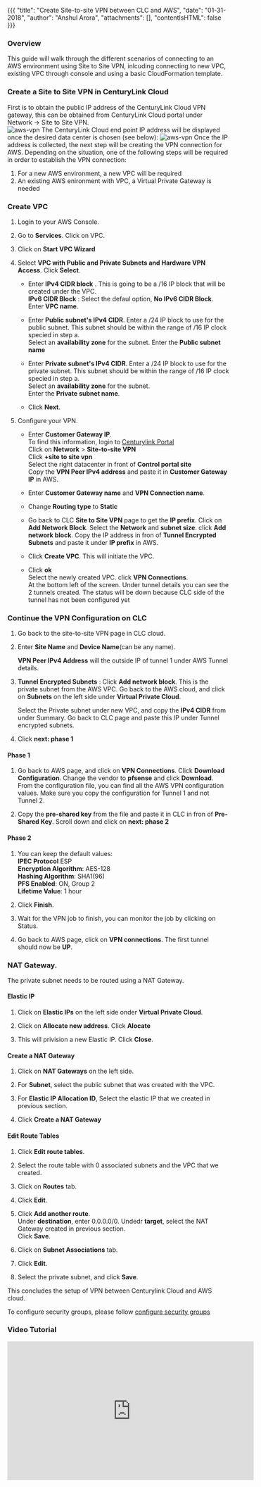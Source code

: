 {{{
  "title": "Create Site-to-site VPN between CLC and AWS",
  "date": "01-31-2018",
  "author": "Anshul Arora",
  "attachments": [],
  "contentIsHTML": false
}}}

###  Overview
This guide will walk through the different scenarios of connecting to an AWS environment using Site to Site VPN, inlcuding connecting to new VPC, existing VPC through console and using a basic CloudFormation template.

### Create a Site to Site VPN in CenturyLink Cloud

First is to obtain the public IP address of the CenturyLink Cloud VPN gateway, this can be obtained from CenturyLink Cloud portal under Network -> Site to Site VPN.  
  ![aws-vpn](../images/awsvpn/clc-s2s.png)
The CenturyLink Cloud end point IP address will be displayed once the desired data center is chosen (see below):
  ![aws-vpn](../images/awsvpn/clc-vpn-endpoint.png)
Once the IP address is collected, the next step will be creating the VPN connection for AWS.  Depending on the situation, one of the following steps will be required in order to establish the VPN connection:
1. For a new AWS environment, a new VPC will be required
2. An existing AWS enironment with VPC, a Virtual Private Gateway is needed

### Create VPC  
1. Login to your AWS Console.

2. Go to **Services**. Click on VPC.

3. Click on **Start VPC Wizard**  

4. Select **VPC with Public and Private Subnets and Hardware VPN Access**. Click **Select**.     
   * Enter **IPv4 CIDR block** . This is going to be a /16 IP block that will be created under the VPC.   
     **IPv6 CIDR Block** : Select the defaul option, **No IPv6 CIDR Block**.  
     Enter **VPC name**.  

   * Enter **Public subnet's IPv4 CIDR**. Enter a /24 IP block to use for the public subnet. This subnet should be within the range of        /16 IP clock specied in step a.  
     Select an **availability zone** for the subnet.
     Enter the **Public subnet name**

   * Enter **Private subnet's IPv4 CIDR**. Enter a /24 IP block to use for the private subnet. This subnet should be within the range        of /16 IP clock specied in step a.  
     Select an **availability zone** for the subnet.   
     Enter the **Private subnet name**.

   * Click **Next**.

5. Configure your VPN.  
   * Enter **Customer Gateway IP**.   
     To find this information, login to [Centurylink Portal](https://control.ctl.io/)   
     Click on **Network** > **Site-to-site VPN**  
     Click **+site to site vpn**  
     Select the right datacenter in front of **Control portal site**  
     Copy the **VPN Peer IPv4 address** and paste it in **Customer Gateway IP** in AWS.

   * Enter **Customer Gateway name** and **VPN Connection name**.  

   * Change **Routing type** to **Static**

   * Go back to CLC **Site to Site VPN** page to get the **IP prefix**.
     Click on **Add Network Block**. Select the **Network** and **subnet size**. click **Add network block**.
     Copy the IP address in fron of **Tunnel Encrypted Subnets** and paste it under **IP prefix** in AWS.  

   * Click **Create VPC**. This will initiate the VPC.

   * Click **ok**  
     Select the newly created VPC.
     click **VPN Connections**.  
     At the bottom left of the screen. Under tunnel details you can see the 2 tunnels created. The status will be down because CLC side      of the tunnel has not been configured yet

### Continue the VPN Configuration on CLC
1. Go back to the site-to-site VPN page in CLC cloud.

2. Enter **Site Name** and **Device Name**(can be any name).  

   **VPN Peer IPv4 Address** will the outside IP of tunnel 1 under AWS Tunnel details.  

3. **Tunnel Encrypted Subnets** : Click **Add network block**. This is the private subnet from the AWS VPC. Go back to the AWS cloud, and click on **Subnets** on the left side under **Virtual Private Cloud**.  

   Select the Private subnet under new VPC, and copy the **IPv4 CIDR** from under Summary. Go back to CLC page and paste this IP under      Tunnel encrypted subnets.   

4. Click **next: phase 1**   

#### Phase 1
1. Go back to AWS page, and click on **VPN Connections**. Click **Download Configuration**. Change the vendor to **pfsense** and click **Download**. From the configuration file, you can find all the AWS VPN configuration values. Make sure you copy the configuration for Tunnel 1 and not Tunnel 2.  

2. Copy the **pre-shared key** from the file and paste it in CLC in fron of **Pre-Shared Key**. Scroll down and click on **next: phase 2**

#### Phase 2  
1. You can keep the default values:  
**IPEC Protocol** ESP  
**Encryption Algorithm**: AES-128   
**Hashing Algorithm**: SHA1(96)    
**PFS Enabled**: ON, Group 2  
**Lifetime Value**: 1 hour  

2. Click **Finish**.  

3. Wait for the VPN job to finish, you can monitor the job by clicking on Status.  

4. Go back to AWS page, click on **VPN connections**. The first tunnel should now be **UP**.  

### NAT Gateway.
The private subnet needs to be routed using a NAT Gateway.

#### Elastic IP
1. Click on **Elastic IPs** on the left side onder **Virtual Private Cloud**.  

2. Click on **Allocate new address**.  Click **Alocate**  

3. This will privision a new Elastic IP. Click **Close**.

#### Create a NAT Gateway
1. Click on **NAT Gateways** on the left side.  

2. For **Subnet**, select the public subnet that was created with the VPC.  

3. For **Elastic IP Allocation ID**, Select the elastic IP that we created in previous section.  

4. Click **Create a NAT Gateway**

#### Edit Route Tables
1. Click **Edit route tables**.  

2. Select the route table with 0 associated subnets and the VPC that we created.  

3. Click on **Routes** tab.  

4. Click **Edit**.  

5. Click **Add another route**.  
   Under **destination**, enter 0.0.0.0/0. Undedr **target**, select the NAT Gateway created in previous section.  
   Click **Save**.  

6. Click on **Subnet Associations** tab.  

7. Click **Edit**.  

8. Select the private subnet, and click **Save**.  

This concludes the setup of VPN between Centurylink Cloud and AWS cloud.

To configure security groups, please follow [configure security groups](security-group.md)

### Video Tutorial  
<iframe width="560" height="315" src="https://www.youtube.com/embed/BcRTgbuj2Fo" frameborder="0" allow="autoplay; encrypted-media" allowfullscreen></iframe>

